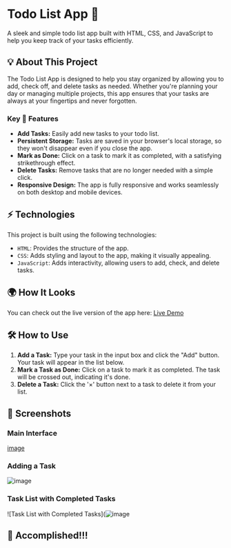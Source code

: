# Todo List App 📜

A sleek and simple todo list app built with HTML, CSS, and JavaScript to help you keep track of your tasks efficiently.

## 💡 About This Project

The Todo List App is designed to help you stay organized by allowing you to add, check off, and delete tasks as needed. Whether you're planning your day or managing multiple projects, this app ensures that your tasks are always at your fingertips and never forgotten.

### Key 🔑 Features

- **Add Tasks:** Easily add new tasks to your todo list.
- **Persistent Storage:** Tasks are saved in your browser's local storage, so they won't disappear even if you close the app.
- **Mark as Done:** Click on a task to mark it as completed, with a satisfying strikethrough effect.
- **Delete Tasks:** Remove tasks that are no longer needed with a simple click.
- **Responsive Design:** The app is fully responsive and works seamlessly on both desktop and mobile devices.

## ⚡ Technologies

This project is built using the following technologies:

- `HTML`: Provides the structure of the app.
- `CSS`: Adds styling and layout to the app, making it visually appealing.
- `JavaScript`: Adds interactivity, allowing users to add, check, and delete tasks.

## 🌍 How It Looks

You can check out the live version of the app here: [Live Demo](https://lakharam.github.io/todo-list/)

## 🛠️ How to Use

1. **Add a Task:** Type your task in the input box and click the "Add" button. Your task will appear in the list below.
2. **Mark a Task as Done:** Click on a task to mark it as completed. The task will be crossed out, indicating it's done.
3. **Delete a Task:** Click the '×' button next to a task to delete it from your list.

## 📸 Screenshots

### Main Interface

[image](https://github.com/user-attachments/assets/bb6fddfb-acd4-4624-9642-38c9dddbaca9)

### Adding a Task

![image](https://github.com/user-attachments/assets/a857c5f5-32bd-45ee-a8f4-a06771d50288)


### Task List with Completed Tasks

![Task List with Completed Tasks](![image](https://github.com/user-attachments/assets/fdb46148-2441-4350-9b3c-621affecaa31)


## 🚀 Accomplished!!!
